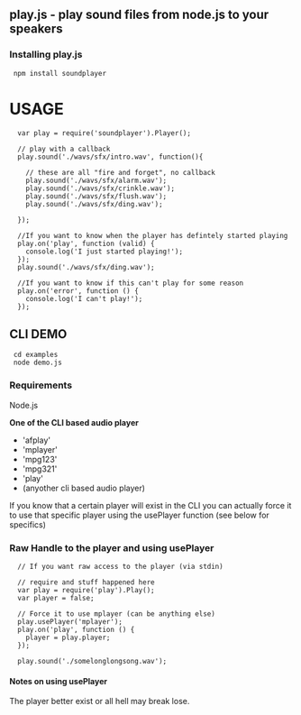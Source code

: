 ## play.js - play sound files from node.js to your speakers 

### Installing play.js

     npm install soundplayer

# USAGE

      var play = require('soundplayer').Player();

      // play with a callback
      play.sound('./wavs/sfx/intro.wav', function(){
  
        // these are all "fire and forget", no callback
        play.sound('./wavs/sfx/alarm.wav');
        play.sound('./wavs/sfx/crinkle.wav');
        play.sound('./wavs/sfx/flush.wav');
        play.sound('./wavs/sfx/ding.wav');
        
      });

      //If you want to know when the player has defintely started playing
      play.on('play', function (valid) {
        console.log('I just started playing!');
      });
      play.sound('./wavs/sfx/ding.wav');

      //If you want to know if this can't play for some reason
      play.on('error', function () {
        console.log('I can't play!');
      });

## CLI DEMO

     cd examples
     node demo.js

### Requirements

Node.js

**One of the CLI based audio player**
 - 'afplay'
 - 'mplayer'
 - 'mpg123'
 - 'mpg321'
 - 'play'
 - (anyother cli based audio player)

  If you know that a certain player will exist in the CLI
  you can actually force it to use that specific player using
  the usePlayer function (see below for specifics)

### Raw Handle to the player and using usePlayer

      // If you want raw access to the player (via stdin)

      // require and stuff happened here
      var play = require('play').Play();
      var player = false;

      // Force it to use mplayer (can be anything else)
      play.usePlayer('mplayer');
      play.on('play', function () {
        player = play.player;
      });

      play.sound('./somelonglongsong.wav');

#### Notes on using usePlayer
  
  The player better exist or all hell may break lose.
